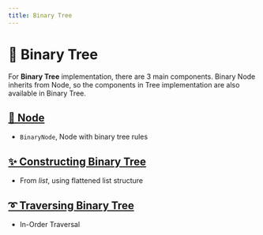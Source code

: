 ```yaml
---
title: Binary Tree
---
```


# 🌵 Binary Tree

For **Binary Tree** implementation, there are 3 main components.
Binary Node inherits from Node, so the components in Tree implementation are also available in Binary Tree.

## [**🌿 Node**](bigtree/node/index.md)
- ``BinaryNode``, Node with binary tree rules

## [**✨ Constructing Binary Tree**](bigtree/binarytree/construct.md)
- From *list*, using flattened list structure

## [**➰ Traversing Binary Tree**](bigtree/utils/iterators.md)
- In-Order Traversal
